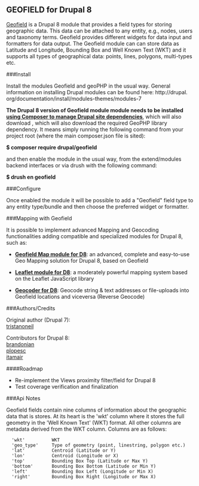 GEOFIELD for Drupal 8
--------------
[Geofield](http://drupal.org/project/geofield) is a Drupal 8 module that
provides a field types for storing geographic data. This data can be attached
to any entity, e.g., nodes, users and taxonomy terms. Geofield provides
different widgets for data input and formatters for data output. The Geofield
module can can store data as Latitude and Longitude, Bounding Box and Well
Known Text (WKT) and it supports all types of geographical data: points,
lines, polygons, multi-types etc.

###Install

Install the modules Geofield and geoPHP in the usual way. General information
on installing Drupal modules can be found here: http://drupal.
org/documentation/install/modules-themes/modules-7

__The Drupal 8 version of Geofield module module needs to be installed 
[using Composer to manage Drupal site dependencies](https://www.drupal.org/docs/develop/using-composer/using-composer-to-manage-drupal-site-dependencies)__,
which will also download , which will also download the required GeoPHP library
dependency. It means simply running the following command from your project root
(where the main composer.json file is sited):

__$ composer require drupal/geofield__

and then enable the module in the usual way, from the extend/modules backend
interfaces or via drush with the following command:

__$ drush en geofield__


###Configure

Once enabled the module it will be possible to add a "Geofield" field type to 
any entity type/bundle and then choose the preferred widget or formatter.

###Mapping with Geofield

It is possible to implement advanced Mapping and Geocoding functionalities 
adding compatible and specialized modules for Drupal 8, such as:

- __[Geofield Map module for D8](https://www.drupal.org/project/geofield_map)__: an advanced, complete and easy-to-use Geo Mapping solution for
Drupal 8, based on Geofield

- __[Leaflet module for D8](https://www.drupal.org/project/leaflet)__: a moderately powerful mapping system based on the Leaflet JavaScript
 library 
 
 - __[Geocoder for D8](https://www.drupal.org/project/geocoder)__: Geocode string & text addresses or file-uploads into Geofield locations and viceversa (Reverse Geocode)
 

###Authors/Credits

Original author (Drupal 7):  
 [tristanoneil](https://www.drupal.org/user/340659)
 
Contributors for Drupal 8:    
[brandonian](https://www.drupal.org/u/brandonian)  
[plopesc](https://www.drupal.org/u/plopesc)  
[itamair](https://www.drupal.org/u/itamair)  

####Roadmap

* Re-implement the Views proximity filter/field for Drupal 8
* Test coverage verification and finalization

###Api Notes

Geofield fields contain nine columns of information about the geographic data
that is stores. At its heart is the 'wkt' column where it stores the full
geometry in the 'Well Known Text' (WKT) format. All other columns are metadata
derived from the WKT column. Columns are as follows:
```
  'wkt'          WKT
  'geo_type'     Type of geometry (point, linestring, polygon etc.)
  'lat'          Centroid (Latitude or Y)
  'lon'          Centroid (Longitude or X)
  'top'          Bounding Box Top (Latitude or Max Y)
  'bottom'       Bounding Box Bottom (Latitude or Min Y)
  'left'         Bounding Box Left (Longitude or Min X)
  'right'        Bounding Box Right (Longitude or Max X)
  ```
